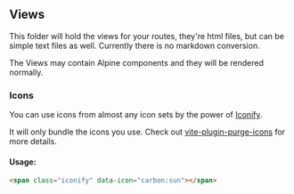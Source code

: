 ## Views

This folder will hold the views for your routes, they're html files, but can be simple text files as well. Currently there is no markdown conversion.

The Views may contain Alpine components and they will be rendered normally.

### Icons

You can use icons from almost any icon sets by the power of [Iconify](https://iconify.design/).

It will only bundle the icons you use. Check out [vite-plugin-purge-icons](https://github.com/antfu/vite-plugin-purge-icons) for more details.

#### Usage:

```html
<span class="iconify" data-icon="carbon:sun"></span>
```
